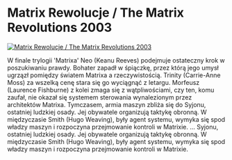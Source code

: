 Matrix Rewolucje / The Matrix Revolutions 2003 
=============
[![Matrix Rewolucje / The Matrix Revolutions 2003 ](http://vidos.pl/images/player.gif)](http://vidos.pl/matrix-rewolucje-the-matrix-revolutions-2003)

 W finale trylogii 'Matrixa' Neo (Keanu Reeves) podejmuje ostateczny krok w poszukiwaniu prawdy. Bohater zapadł w śpiączkę, przez którą jego umysł ugrzązł pomiędzy światem Matrixa a rzeczywistością. Trinity (Carrie-Anne Moss) za wszelką cenę stara się go wyciągnąć z letargu. Morfeusz (Laurence Fishburne) z kolei zmaga się z wątpliwościami, czy ten, komu zaufał, nie okazał się systemem sterowania wynalezionym przez architektów Matrixa. Tymczasem, armia maszyn zbliża się do Syjonu, ostatniej ludzkiej osady. Jej obywatele organizują taktykę obronną. W międzyczasie Smith (Hugo Weaving), były agent systemu, wymyka się spod władzy maszyn i rozpoczyna przejmowanie kontroli w Matrixie.  ... Syjonu, ostatniej ludzkiej osady. Jej obywatele organizują taktykę obronną. W międzyczasie Smith (Hugo Weaving), były agent systemu, wymyka się spod władzy maszyn i rozpoczyna przejmowanie kontroli w Matrixie.
